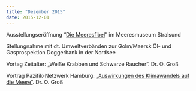 ```yaml
---
title: "Dezember 2015"
date: 2015-12-01
---
```


Ausstellungseröffnung “[Die Meeresfibel](https://res.cloudinary.com/deepwave-org/image/upload/v1747245671/deepwave.org/151130_einladung_ausstellungseroeffnung_meeresfibel_ansichtsdatei.pdf)” im Meeresmuseum Stralsund

Stellungnahme mit dt. Umweltverbänden zur Golm/Maersk Öl- und Gasprospektion Doggerbank in der Nordsee

Vortag Zeitalter: „Weiße Krabben und Schwarze Raucher“. Dr. O. Groß

Vortrag Pazifik-Netzwerk Hamburg: [„Auswirkungen des Klimawandels auf die Meere“](https://res.cloudinary.com/deepwave-org/image/upload/v1747245673/deepwave.org/Meeres-Vortrag-9-11-15.pdf). Dr. O. Groß
